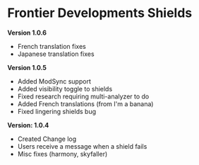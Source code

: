 # Frontier Developments Shields

**Version 1.0.6**
- French translation fixes
- Japanese translation fixes

**Version 1.0.5**
- Added ModSync support
- Added visibility toggle to shields
- Fixed research requiring multi-analyzer to do
- Added French translations (from I'm a banana)
- Fixed lingering shields bug

**Version: 1.0.4**

- Created Change log
- Users receive a message when a shield fails
- Misc fixes (harmony, skyfaller)